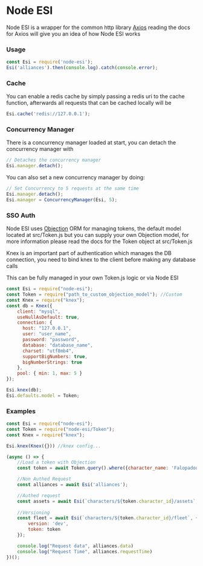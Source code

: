# Node ESI

Node ESI is a wrapper for the common http library [Axios](https://github.com/axios/axios) reading the docs for Axios will give you an idea of how Node ESI works

### Usage

```javascript
const Esi = require('node-esi');
Esi('alliances').then(console.log).catch(console.error);
```

### Cache

You can enable a redis cache by simply passing a redis uri to the cache function, afterwards all requests that can be cached locally will be

```javascript
Esi.cache('redis://127.0.0.1');
```

### Concurrency Manager

There is a concurrency manager loaded at start, you can detach the concurrency manager with

```javascript
// Detaches the concurrency manager
Esi.manager.detach();
```

You can also set a new concurrency manager by doing:

```javascript
// Set Concurrency to 5 requests at the same time
Esi.manager.detach();
Esi.manager = ConcurrencyManager(Esi, 5);
```

### SSO Auth

Node ESI uses [Objection](https://github.com/Vincit/objection.js/) ORM for managing tokens, the default model located at src/Token.js but you can supply your own Objection model, for more information please read the docs for the Token object at src/Token.js

Knex is an important part of authentication which manages the DB connection, you need to bind knex to the client before making any database calls

This can be fully managed in your own Token.js logic or via Node ESI

```javascript
const Esi = require("node-esi");
const Token = require("path_to_custom_objection_model"); //Custom
const Knex = require("knex");
const db = Knex({
    client: "mysql",
    useNullAsDefault: true,
    connection: {
      host: "127.0.0.1",
      user: "user_name",
      password: "password",
      database: "database_name",
      charset: "utf8mb4",
      supportBigNumbers: true,
      bigNumberStrings: true
    },
    pool: { min: 1, max: 5 }
});

Esi.knex(db);
Esi.defaults.model = Token;
```

### Examples

```javascript
const Esi = require("node-esi");
const Token = require("node-esi/Token");
const Knex = require("knex"); 

Esi.knex(Knex({})) //knex config...

(async () => {
    //Load a token with Objection
    const token = await Token.query().where({character_name: 'Falopadous'});

    //Non Authed Request
    const alliances = await Esi('alliances');

    //Authed request
    const assets = await Esi(`characters/${token.character_id}/assets`, { token });
    
    //Versioning
    const fleet = await Esi(`characters/${token.character_id}/fleet`, { 
        version: 'dev',
        token: token
    });

    console.log("Request data", alliances.data)
    console.log("Request Time", alliances.requestTime)
})();
```